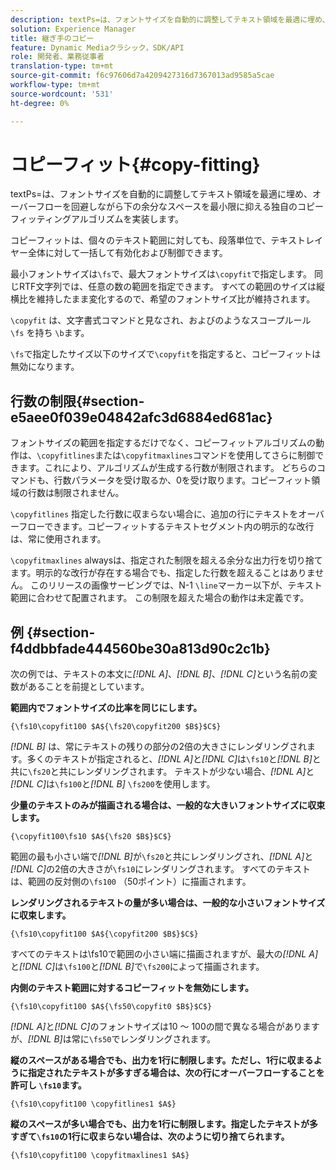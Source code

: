 ```yaml
---
description: textPs=は、フォントサイズを自動的に調整してテキスト領域を最適に埋め、オーバーフローを回避しながら下の余分なスペースを最小限に抑える独自のコピーフィッティングアルゴリズムを実装します。
solution: Experience Manager
title: 継ぎ手のコピー
feature: Dynamic Mediaクラシック，SDK/API
role: 開発者、業務従事者
translation-type: tm+mt
source-git-commit: f6c97606d7a4209427316d7367013ad9585a5cae
workflow-type: tm+mt
source-wordcount: '531'
ht-degree: 0%

---
```



# コピーフィット{#copy-fitting}

textPs=は、フォントサイズを自動的に調整してテキスト領域を最適に埋め、オーバーフローを回避しながら下の余分なスペースを最小限に抑える独自のコピーフィッティングアルゴリズムを実装します。

コピーフィットは、個々のテキスト範囲に対しても、段落単位で、テキストレイヤー全体に対して一括して有効化および制御できます。

最小フォントサイズは`\fs`で、最大フォントサイズは`\copyfit`で指定します。 同じRTF文字列では、任意の数の範囲を指定できます。 すべての範囲のサイズは縦横比を維持したまま変化するので、希望のフォントサイズ比が維持されます。

`\copyfit` は、文字書式コマンドと見なされ、およびのようなスコープルール `\fs` を持ち `\b`ます。

`\fs`で指定したサイズ以下のサイズで`\copyfit`を指定すると、コピーフィットは無効になります。

## 行数の制限{#section-e5aee0f039e04842afc3d6884ed681ac}

フォントサイズの範囲を指定するだけでなく、コピーフィットアルゴリズムの動作は、`\copyfitlines`または`\copyfitmaxlines`コマンドを使用してさらに制御できます。これにより、アルゴリズムが生成する行数が制限されます。 どちらのコマンドも、行数パラメータを受け取るか、0を受け取ります。コピーフィット領域の行数は制限されません。

`\copyfitlines` 指定した行数に収まらない場合に、追加の行にテキストをオーバーフローできます。コピーフィットするテキストセグメント内の明示的な改行は、常に使用されます。

`\copyfitmaxlines` alwaysは、指定された制限を超える余分な出力行を切り捨てます。明示的な改行が存在する場合でも、指定した行数を超えることはありません。 このリリースの画像サービングでは、N-1 `\line`マーカー以下が、テキスト範囲に合わせて配置されます。 この制限を超えた場合の動作は未定義です。

## 例 {#section-f4ddbbfade444560be30a813d90c2c1b}

次の例では、テキストの本文に&#x200B;*[!DNL $A$]*、*[!DNL $B$]*、*[!DNL $C$]*&#x200B;という名前の変数があることを前提としています。

**範囲内でフォントサイズの比率を同じにします。**

`{\fs10\copyfit100 $A${\fs20\copyfit200 $B$}$C$}`

*[!DNL $B$]* は、常にテキストの残りの部分の2倍の大きさにレンダリングされます。多くのテキストが指定されると、*[!DNL $A$]*&#x200B;と&#x200B;*[!DNL $C$]*&#x200B;は`\fs10`と&#x200B;*[!DNL $B$]*&#x200B;と共に`\fs20`と共にレンダリングされます。 テキストが少ない場合、*[!DNL $A$]*&#x200B;と&#x200B;*[!DNL $C$]*&#x200B;は`\fs100`と&#x200B;*[!DNL $B$]* `\fs200`を使用します。

**少量のテキストのみが描画される場合は、一般的な大きいフォントサイズに収束します。**

`{\copyfit100\fs10 $A${\fs20 $B$}$C$}`

範囲の最も小さい端で&#x200B;*[!DNL $B$]*&#x200B;が`\fs20`と共にレンダリングされ、*[!DNL $A$]*&#x200B;と&#x200B;*[!DNL $C$]*&#x200B;の2倍の大きさが`\fs10`にレンダリングされます。 すべてのテキストは、範囲の反対側の`\fs100` （50ポイント）に描画されます。

**レンダリングされるテキストの量が多い場合は、一般的な小さいフォントサイズに収束します。**

`{\fs10\copyfit100 $A${\copyfit200 $B$}$C$}`

すべてのテキストは\fs10で範囲の小さい端に描画されますが、最大の&#x200B;*[!DNL $A$]*&#x200B;と&#x200B;*[!DNL $C$]*&#x200B;は`\fs100`と&#x200B;*[!DNL $B$]*&#x200B;で`\fs200`によって描画されます。

**内側のテキスト範囲に対するコピーフィットを無効にします。**

`{\fs10\copyfit100 $A${\fs50\copyfit0 $B$}$C$}`

*[!DNL $A$]*&#x200B;と&#x200B;*[!DNL $C$]*&#x200B;のフォントサイズは10 ～ 100の間で異なる場合がありますが、*[!DNL $B$]*&#x200B;は常に`\fs50`でレンダリングされます。

**縦のスペースがある場合でも、出力を1行に制限します。ただし、1行に収まるように指定されたテキストが多すぎる場合は、次の行にオーバーフローすることを許可し `\fs10`ます。**

`{\fs10\copyfit100 \copyfitlines1 $A$}`

**縦のスペースが多い場合でも、出力を1行に制限します。指定したテキストが多すぎて`\fs10`の1行に収まらない場合は、次のように切り捨てられます。**

`{\fs10\copyfit100 \copyfitmaxlines1 $A$}`
